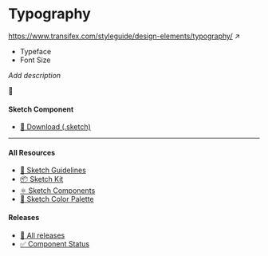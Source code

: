 # Typography


https://www.transifex.com/styleguide/design-elements/typography/  ↗
* Typeface
* Font Size

_Add description_

📝 




#### Sketch Component
  * [💎 Download (.sketch)](/resources/atoms/style/typography.sketch)



---



#### All Resources
  * [📐 Sketch Guidelines](/resources/sketch-guidelines.md)
  * [📦 Sketch Kit](/resources/master/TxDS_Design_Kit.0.1.sketch)
  * [⚛️ Sketch Components](/resources/atoms)
  * [🎨 Sketch Color Palette](/resources/master/TxDS_Colors.sketchpalette)


#### Releases
  * [🎉 All releases](https://github.com/dontpanicgr/txds/releases)
  * [✅ Component Status](/STATUS.md)